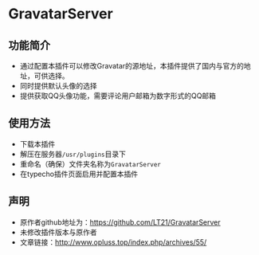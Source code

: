 # GravatarServer

## 功能简介

 - 通过配置本插件可以修改Gravatar的源地址，本插件提供了国内与官方的地址，可供选择。
 - 同时提供默认头像的选择
 - 提供获取QQ头像功能，需要评论用户邮箱为数字形式的QQ邮箱
 
 ## 使用方法
  - 下载本插件
  - 解压在服务器`/usr/plugins`目录下
  - 重命名（确保）文件夹名称为`GravatarServer`
  - 在typecho插件页面启用并配置本插件
  
 ## 声明
  - 原作者github地址为：https://github.com/LT21/GravatarServer
  - 未修改插件版本与原作者
  - 文章链接：http://www.opluss.top/index.php/archives/55/
